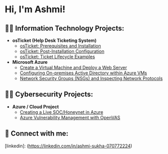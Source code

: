 <h1>Hi, I'm Ashmi! </h1>

<h2>👨‍💻 Information Technology Projects:</h2>

- <b>osTicket (Help Desk Ticketing System)</b>
  - [osTicket: Prerequisites and Installation](https://github.com/asukha93/osticket-prereqs)
  - [osTicket: Post-Installation Configuration](https://github.com/asukha93/post-install-config)
  - [osTicket: Ticket Lifecycle Examples](https://github.com/asukha93/ticket-lifecycle)
- <b>Microsoft Azure</b>
  - [Create a Virtual Machine and Deploy a Web Server](https://github.com/asukha93/Azure-Virtual-Machine)
  - [Configuring On-premises Active Directory within Azure VMs](https://github.com/asukha93/configure-ad)
  - [Network Security Groups (NSGs) and Inspecting Network Protocols](https://github.com/asukha93/azure-network-protocols)
  

<h2>👨‍💻 Cybersecurity Projects:</h2>

- <b>Azure / Cloud Project</b>
  - [Creating a Live SOC/Honeynet in Azure](https://github.com/asukha93/Cloud-SOC)
  - [Azure Vulnerability Management with OpenVAS](https://github.com/asukha93/OpenVAS)

<h2> 🤳 Connect with me:</h2>

<hi>[linkedin]: (https://linkedin.com/in/ashmi-sukha-070772224) </h1>
